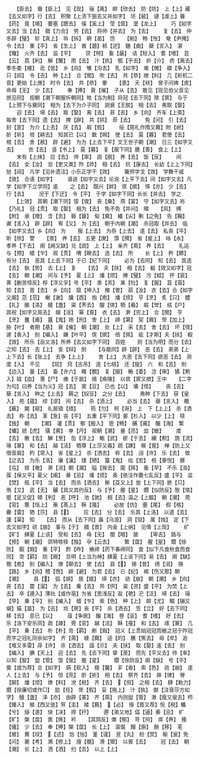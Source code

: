 <!-- { "loadSidebar": true } -->
　　【臣去】　蜃【臣上】　见【现】　骊【离】　衅【欣去】　防【防】　上【上】藏【去又如字】行【去】　积聚【上渍下狙去又并如字】　坯【裴】　键【虔上】籥【药】　竟【境】　要塞【腮去】　徯【奚上】　茔【营】　垄【龙上】
　　巧【如字又去】当【去】　腊【力合】　劳【去】　将帅【并去】　为【去】
　　复【去】　仲冬辟【璧】　轸【真上】　坼【拆】　鹖【曷】　饬
　　【勑】　畅【怅】　奄【尹掩】　令【去】　重【平】　省【生上】　酋【遒】秫【述】　麯【曲】　蘖【言入】　湛【殱】　火齐【去】　监【平】
　　贷【特】　畜【朂】　诘【轻入】　耆【嗜】　芸【云】　荔【利】　解【蟹】　雨【去】　汁【执】　瓠【乎去】　疥【介】　疠【离去】　季冬娄【楼】　氐【低】　乡【向】　雊【沟去】　乳【如字】　难【傩】　磔【争入】　只【祁】　令【去】　种【上】　合【閤】　吹【去】　共【恭】燎【料】　几【祈机二音】更始【上庚】　时令【去】　共【恭】　豢
　　【患】　夭【袄】　曾子问禆【皮】　命毋【无】　少【去】
　　奉【捧】　衰【催】　子从【去】　敢见【现见伯父音见旅见同】　视朝【潮下朝服圻朝同】牲【当为制】将冠【去下同】殡【賔】　与于【上预下与奠同】　相为【去下为介子同】　説衰【王脱】　相【去】　弗取【娶】
　　迎【去】　埽【去】　取【娶】　离【去】　菲【去】　乡【向】　齐车【上斋】　每舍【去下同】遗【去】　捭【辟】　共【拱】　菲【去】
　　免【问】　引【去】　封【窆】　为介【上去】　厌【去】　嘏【假】
　　绥【周礼作隋又蕤】附【祔】　肵【祈】　堩【耕去】　知其已【以】　数【朔】　使【去】　莫【暮】　君使【去】　棺【去】　舍【赦】　辟【避】　为为【上去下平】文王世子朝【潮】　日三【如字又去】
　　衣【去】　竖【书上】　莫【暮】　复【服下同】膳【善】　食上【上】
　　末有【上抺】　应【去】　帅【率】　説【脱】　养【去】　饭【反】
　　间【去】　女【汝】　涖【吏又类】阼【祚】　相【去】　抗【康去】　长幼【上上下同】挞【闼】　凡学【见补遗注】小乐正学干【效】
　　籥师学戈【效】　学舞干戚【效】　合语【如字】
　　语说【如字又去】论说【上平下去】间【如字又去】凡学【如字下立学同】逺
　　之【去】　既兴【衅】　傧【摈】　怿【亦】　少【去】　行【去】
　　况于【下迂】　令【平】　于学【如字下同】长长【并去】　学之
　　【上效】　其朝【潮下同】馂【俊】　丧【桑】　燕【宴】　守【如字又去】祢【乃礼】　冠【贯】　取【娶】　相为【去】　免不免【并问】　赗
　　【凤】　赙【附】　承【赠】　含【去】　磬【罄】　甸【奠】　纎【尖】剸【之免】　告【鞠】　谳【言入】　辟【辟】　宥【又】　为【去】　朝于内朝【潮】　杀冠取【并去】　临【如字又去】乡【向】　为
　　服【上去】　为忝【上去】　逺【去】　私丧【平】　昕【欣】　警
　　【景】　养【去】　五更【庚】　馔【撰】　省【星上】　咏【永】　孝养【下去】　阕【阙又缺】兑【説】　上【上】　亲齐【斋】　养【去】
　　礼运与【预】　蜡【乍】　观【贯】　喟【睽去】　选【去】　所
　　长【上】　矜【鳏】　有分【去】　恶其【上去下同】于已【纪下同】
　　必为【去同】　知【去】　其选【去】　埶【势】　去【上】　复
　　【去】　夫【扶】　相【去】　殽【效又如字】冠【去】　朝【潮】　间与【予】　夏【上】　燔【烦】　捭【璧】　污【蛙】　抔【裒】　蒉【蒯苦怪反】桴【浮又孚】号【平】　臯【羔】　某【牡】　复【服】　苴【葅】　知【去】　首【去】　乡【向】　窟【坤入】　橧【曽】　茹【汝】　衣【去】合【如字又阍】范【范】　榭【谢】　牖【酉】　炮【庖】　燔【烦】　亨【烹】　炙【只】　醴【礼】　酪【洛】　醆【盏】　粢【荠去】　醍【体】牺【羲】　嘏【斚】　祜【户】　其祝【如字又周去】　越【活】　幂【覔】　衣【去】　澣【完上】　合【閤】　亨【烹】　簠【甫】　簋【鬼】铏【刑】　舍【上】　禘【第】　契【屑】　斝【加上】　胁【叶】　者期【基】　衰【催】　朝【潮】　处【上】　采【去】　舍【去】　坏【怪】　谑【香入】　别【编入】　嫌【叶平】　傧【摈】　倍【佩】　疵【才斯】夫【扶】　殽【效】　所乐【岳又洛】所养【去又如字下同】　百姓
　　则【当为明】而分【去】　之知【去】　去【上】　变【辩】　耐
　　【与能同】辟【辟】　恶【去】　弟弟【上上下去】长【张上】　去争【上上】
　　舍【上】　大恶【去下同】欲恶【去】　测度【入】　不见
　　【现】　窍【古吊】　迭【七结】　还【旋】　六　和【去】　别【边入】　量【去】　畜【许六】　睹【覩】　复【服】　鲔【委】　淰【审】　獝【勲入】狘【血】　蓍【尸】　瘗【于噐】　缯【疾陵】　以傧【賔又摈】王中
　　【二字为句】曰养【当为义】冠【去】　窦【豆】　已也【以】　壊【怪】
　　丧【去】　蘖【言入】　种之【上去】　耨之【奴豆】　之分【去】
　　弗种【下去】　获【皇入】　苑【蕴】　缪【谬】　间【去】　杀【洒上】
　　必当【去】　蘖【言入】　棷【薮】　闚【窥】　礼噐错【措】
　　筠【匀】　柯【哥】　上　下【上上】　杀【洒去】　称【去】　革【急】丧【平】　五重【平下同】翣【杉入】　以少【上】　犊【独】　朝
　　【潮】　灌【贯】　郁【殷入】　鬯【畅】　脯【甫】　醢【海】　繁【蟠】琥【虎】　璜【黄】　单【丹】　视朝【潮】　量【亮】　皿【敏】
　　度【去】　散【去】　觯【至】　缶【浮上】　甒【武】　棜【于去】　纁【勲】　旒【流】　瑑【篆】　和【去】　越【活】　牺尊【上莎又羲】疏【踈】　幙【覔】　椫【防上又借音肩】　杓【常入】　省【星上】　杀【洒去】　称【去】　诩【许】　乐【去】　致【之去】　为乐【洛】　攘【瀼】　镂【陋】　簋【鬼】　纮【宏】　棁【章悦】　豚【屯】　揜【奄】　澣【浣】朝【潮】　隘【挨去】　麾【挥】　蚤【早】　不乐【洛】　葆【保又平】夏父【甫】　綦【忌】　燔【烦】　奥【依注作爨七乱反】盛【平】　盆【焚】　瓶【平】　当【去】　而杀【洒去】　摲【芟又上】放【上下同】摭【只】　侑【又】　武【无】　醵【具又其约反】　与【予】　腥【星】　爓【似防反】慤【恪】　蹙【足又促】頖【判】　恶【呼】　池【驰】　相【去】温之【上醖】　朝【潮】　莞【官】　簟【恬上】　槀【髙上】　鞂【戞】
　　必放【仿】　亹【尾】　假【格】　罍【雷】　牺【莎】　县【】
　　应【去】　分【去】　乐其【上洛】　以道【去】　蘧【渠】　知
　　【去】　而从【去下同】盎【乌浪】　洞【恸】　属【烛】　定【下去又如字】祊【崩】　事与【于】　腊【昔】　内金【上纳】　见情【上现】
　　纩【旷】　肆夏【上该】　受和【去】　毋【无】　闇【暗】　跛
　　【卑去】　路与【预】　朝【潮】　郊特牲犊【独】　孕【云去】
　　繁【盘】　腥【星】　爓【徐防】　腵【煆】　重【平】　酢【昨】　飨禘【药下春禘同】　食【似下凡食秋食而食同】　竒【羁】　防【屑】　旦明【上当为神】肆夏【上该下同】易【去】　阕【缺】　匏【庖】　别【编入】　燎【聊去】　使【去】　县【】　锡【昔】　绣【消】　赂【路】　乡【向】稽【啓】　辟【避】　为君【去】　已【纪】　裼【伤又那】朝【潮】
　　县【】　弧【胡】　居【姬】　绎【亦】　祊【崩】　朝【潮】　乡【向】　丧【去】　霤【溜】　为【去】　乗【去】　共【供】　粢【咨】盛【平】　为焚【上去】　卒【遵入】薄社【或作亳】为省【思浅反】盐【艳】汜【泛】　埽【去】　璪【早】　乗【平】　别【编入】　蜡【乍】　索【色】　种【上】　邮【尤】　畷【辍又缀】猫【苗】　为【去】　坊【房】丧【平】　杀【洒去】　笠【立】　好【去下同】移【去】　息已【以】
　　葅【争居】　醢【海】　卷【衮】　耆【嗜】　好【去】　乐【洛下安乐同】疏【疎】　莞【官】　越【活】　鞂【戞】　和【去】　琢【篆】　几【平】　乗【去】　朴【朴】竒【羁】　断【煆】　冠义【上贯始冠冠而敝之冠于阼冠而字之冠礼同余如字】　齐【斋】　緌【蕤】　适【的】　醮【焦去】　毋【牟】　追【堆又多雷】冔【许】　杀【洒去】　諡【示】　夫【扶】　取【娶】逺【去】　别【编入】　腆【天上】　迎【去】　先【去下同】挚【至】　而先【平又去】帅【率】　以知【智】　盥【管】　馂【俊】　腥【星】
　　爓【徐防反】阕【缺】　号【平】　奠【或为荐】合【如字】　焫【软入】　羶【馨】　芗【香】　索【色】　祊【崩】　逺人【上去】　与【予】　倞【亮】　肵【祈】　相【去】　祭齐【去】　膟【律】　膋【聊】　燔【烦】　燎【料】　涗【税】　齐【去】　【但】　之相【去】　肆【勅力】　爓【徐廉切或作□】　腍【任】　斝【假】　妥【拖上】　汁【执】　献【注音莎方如字】　醆【盏】　泽【亦】　由辟【美】　齐【斋】　内则盥【管】　潄【瘦又叟去】栉【臻入】　縰【西又徙】笄【圭】　緌【蕤】　【必】　搢【晋又荐】恱【税】觿【兮】　燧【遂】　玦【决】　捍【扞】
　　遰【弟又地】偪【逼】綦【忌】　纩【旷】　槃【盘】　袠【帙】　衿
　　【其鸩反】燠【郁】　苛【何】　痒【养】　搔【骚】　少【去】　奉【捧】槃【盘】　长【上】　温愠　饘【旃】　酏【移】　芼【冒】　蕡【坟】　【述】　饴【怡】　堇【谨】　荁【丸】　枌【焚】　榆【叟】免【问】　薧【考】　滫【修上】　瀡【髓】　滑【猾】　以膏【去】
　　冠【去】　朝【潮】　长【上】　洒【洒】　扫【去】　以上【上】
